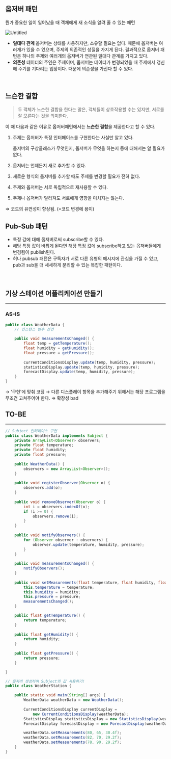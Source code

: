 

## 옵저버 패턴
뭔가 중요한 일이 일어났을 때 객체에게 새 소식을 알려 줄 수 있는 패턴

![Untitled](https://s3-us-west-2.amazonaws.com/secure.notion-static.com/e77c255b-d985-4ffd-a8c3-63fd1e394fa7/Untitled.png)

- **일대다 관계**
    옵저버는 상태를 사용하지만, 소유할 필요는 없다. 때문에 옵저버는 여러개가 있을 수 있으며, 주제의 의존적인 성질을 가지게 된다. 결과적으로 옵저버 패턴은 하나의 주제와 여러개의 옵저버가 연관된 일대다 관계를 가지고 있다.
- **의존성**
    데이터의 주인은 주제이며, 옵저버는 데이터가 변경되었을 때 주제에서 갱신해 주기를 기다리는 입장이다. 때문에 의존성을 가진다 할 수 있다.


<br>

## 느슨한 결합

<aside>

> 두 객체가 느슨한 결합을 한다는 말은, 객체들이 상호작용할 수는 있지만, 서로를 잘 모른다는 것을 의미한다.

</aside>

 이 때 다음과 같은 이유로 옵저버패턴에서는 **느슨한 결합**을 제공한다고 할 수 있다.

1. 주제는 옵저버가 특정 인터페이스를 구현한다는 사실만 알고 있다.
    
    옵저버의 구상클래스가 무엇인지, 옵저버가 무엇을 하는지 등에 대해서는 알 필요가 없다.
    
2. 옵저버는 언제든지 새로 추가할 수 있다.
3. 새로운 형식의 옵저버를 추가할 때도 주제를 변경할 필요가 전혀 없다.
4. 주제와 옵저버는 서로 독립적으로 재사용할 수 있다.
5. 주제나 옵저버가 달라져도 서로에게 영향을 미치지는 않는다.

⇒ 코드의 유연성이 향상됨. (=코드 변경에 용이)
<br>

## Pub-Sub 패턴

- 특정 값에 대해 옵저버로써 subscribe할 수 있다.
- 해당 특정 값이 바뀌게 된다면 해당 특정 값에 subscribe하고 있는 옵저버들에게 변경됨이 publish된다.
- 허나 pubsub 패턴은 구독자가 서로 다른 유형의 메시지에 관심을 가질 수 있고, pub과 sub을 더 세세하게 분리할 수 있는 복잡한 패턴이다.
<br><br><br>

## 기상 스테이션 어플리케이션 만들기
---

### AS-IS

```java
public class WeatherData {
	// 인스턴스 변수 선언

	public void measurementsChanged() {
		float temp = getTemperature();
		float humidity = getHumidity();
		float pressure = getPressure();
		
		currentConditionsDisplay.update(temp, humidity, pressure);
		statisticsDisplay.update(temp, humidity, pressure);
		forecastDisplay.update(temp, humidity, pressure);
	}
}
```

→ ‘구현'에 맞춰 코딩
→ 다른 디스플레이 항목을 추가해주기 위해서는 해당 프로그램을 무조건 고쳐주어야 한다.
⇒ 확장성 bad

## TO-BE
---

```java
// Subject 인터페이스 구현
public class WeatherData implements Subject {
	private ArrayList<Observer> observers;
	private float temperature;
	private float humidity;
	private float pressure;
	
	public WeatherData() {
		observers = new ArrayList<Observer>();
	}
	
	public void registerObserver(Observer o) {
		observers.add(o);
	}
	
	public void removeObserver(Observer o) {
		int i = observers.indexOf(o);
		if (i >= 0) {
			observers.remove(i);
		}
	}
	
	public void notifyObservers() {
		for (Observer observer : observers) {
			observer.update(temperature, humidity, pressure);
		}
	}
	
	public void measurementsChanged() {
		notifyObservers();
	}
	
	public void setMeasurements(float temperature, float humidity, float pressure) {
		this.temperature = temperature;
		this.humidity = humidity;
		this.pressure = pressure;
		measurementsChanged();
	}

	public float getTemperature() {
		return temperature;
	}
	
	public float getHumidity() {
		return humidity;
	}
	
	public float getPressure() {
		return pressure;
	}

}
```

```java
// 옵저버 생성하여 Subject의 값 사용하기!
public class WeatherStation {

	public static void main(String[] args) {
		WeatherData weatherData = new WeatherData();
	
		CurrentConditionsDisplay currentDisplay = 
			new CurrentConditionsDisplay(weatherData);
		StatisticsDisplay statisticsDisplay = new StatisticsDisplay(weatherData);
		ForecastDisplay forecastDisplay = new ForecastDisplay(weatherData);

		weatherData.setMeasurements(80, 65, 30.4f);
		weatherData.setMeasurements(82, 70, 29.2f);
		weatherData.setMeasurements(78, 90, 29.2f);
	}
}
```